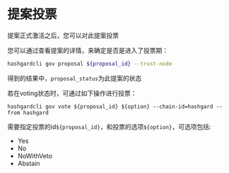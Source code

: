 # 提案投票
提案正式激活之后，您可以对此提案投票

您可以通过查看提案的详情，来确定是否是进入了投票期：
```bash
hashgardcli gov proposal ${proposal_id} --trust-node
```
得到的结果中，``` proposal_status ```为此提案的状态

若在voting状态时，可通过如下操作进行投票：

```shell
hashgardcli gov vote ${proposal_id} ${option} --chain-id=hashgard --from hashgard
```
需要指定投票的id```${proposal_id}```，和投票的选项```${option}```，可选项包括:  

- Yes
- No
- NoWithVeto
- Abstain

